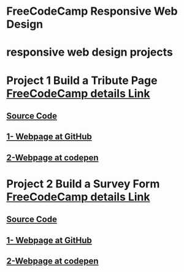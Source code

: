 # FreeCodeCamp Responsive Web Design

# responsive web design projects
# Project 1 Build a Tribute Page [FreeCodeCamp details Link](https://www.freecodecamp.org/learn/responsive-web-design/responsive-web-design-projects/build-a-tribute-page)
## [Source Code](https://github.com/mohamedelfal/freecodecamp-Responsive-Web-Design/1-Build-a-Tribute-Page/)
## [1- Webpage at GitHub](https://mohamedelfal.github.io/freecodecamp-Responsive-Web-Design/1-Build-a-Tribute-Page/)
## [2-Webpage at codepen](https://codepen.io/mohamedantar/full/zYpbVzV)

# Project 2 Build a Survey Form [FreeCodeCamp details Link](https://www.freecodecamp.org/learn/responsive-web-design/responsive-web-design-projects/build-a-survey-form)
## [Source Code](https://github.com/mohamedelfal/freecodecamp-Responsive-Web-Design/1-Build-a-Tribute-Page/2-Build-a-Survey-Form/)
## [1- Webpage at GitHub](https://mohamedelfal.github.io/freecodecamp-Responsive-Web-Design/2-Build-a-Survey-Form/)
## [2-Webpage at codepen](https://codepen.io/mohamedantar/full/popYXXB)
